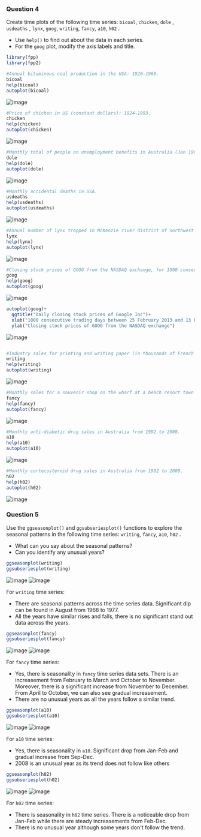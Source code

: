 ### Question 4

Create time plots of the following time series: `bicoal`, `chicken`, `dole` , `usdeaths` , `lynx`, `goog`, `writing`, `fancy`, `a10`, `h02` .
+ Use `help()` to find out about the data in each series.
+ For the `goog` plot, modify the axis labels and title.

```r
library(fpp)
library(fpp2)

#Annual bituminous coal production in the USA: 1920–1968.
bicoal
help(bicoal)
autoplot(bicoal)
```
![image](https://github.com/user-attachments/assets/6c7031bc-8e21-4703-abef-d0540df1f51d)

```r
#Price of chicken in US (constant dollars): 1924–1993.
chicken
help(chicken)
autoplot(chicken)
```
![image](https://github.com/user-attachments/assets/bba28c15-0b23-4878-aef4-6011b62ed437)

```r
#Monthly total of people on unemployment benefits in Australia (Jan 1965 – Jul 1992).
dole
help(dole)
autoplot(dole)
```
![image](https://github.com/user-attachments/assets/c40d9cda-cdd8-4232-8741-ce30f5b0ac17)

```r
#Monthly accidental deaths in USA.
usdeaths
help(usdeaths)
autoplot(usdeaths)
```
![image](https://github.com/user-attachments/assets/c07f04e4-aeca-40ac-ac29-358c263447a6)

```r
#Annual number of lynx trapped in McKenzie river district of northwest Canada: 1821–1934.
lynx
help(lynx)
autoplot(lynx)
```
![image](https://github.com/user-attachments/assets/d51eacd7-587b-4eac-a1d3-63adcd908555)

```r
#Closing stock prices of GOOG from the NASDAQ exchange, for 1000 consecutive trading days between 25 February 2013 and 13 February 2017. Adjusted for splits. goog200 contains the first 200 observations from goog.
goog
help(goog)
autoplot(goog)
```
![image](https://github.com/user-attachments/assets/7fc1ca0e-5432-401e-b676-35a3131f06e7)

```r
autoplot(goog)+
  ggtitle("Daily closing stock prices of Google Inc")+
  xlab("1000 consecutive trading days between 25 February 2013 and 13 February 2017")+
  ylab("Closing stock prices of GOOG from the NASDAQ exchange")
```
![image](https://github.com/user-attachments/assets/0d94d3c8-1741-4bf3-af63-55f84b7eaa55)

```r

#Industry sales for printing and writing paper (in thousands of French francs): Jan 1963 – Dec 1972.
writing
help(writing)
autoplot(writing)
```
![image](https://github.com/user-attachments/assets/a15bcea7-ee35-42dd-a2c1-2e0434e7b4df)

```r
#Monthly sales for a souvenir shop on the wharf at a beach resort town in Queensland, Australia.
fancy
help(fancy)
autoplot(fancy)
```
![image](https://github.com/user-attachments/assets/3d904803-4dd1-4ce3-b3f2-f40f1d860626)

```r
#Monthly anti-diabetic drug sales in Australia from 1992 to 2008.
a10
help(a10)
autoplot(a10)
```
![image](https://github.com/user-attachments/assets/37387446-3617-4348-9c2a-5fcd53fab808)

```r
#Monthly cortecosteroid drug sales in Australia from 1992 to 2008.
h02
help(h02)
autoplot(h02)
```
![image](https://github.com/user-attachments/assets/df95636a-b96b-4672-8dcb-aaf08940edee)

### Question 5
Use the `ggseasonplot()` and `ggsubseriesplot()` functions to explore the seasonal patterns in the following time series: `writing`, `fancy`, `a10`, `h02` .
+ What can you say about the seasonal patterns?
+ Can you identify any unusual years?

```r
ggseasonplot(writing)
ggsubseriesplot(writing)
```
![image](https://github.com/user-attachments/assets/6a562b2b-7c71-4217-b106-46fc435f3459)
![image](https://github.com/user-attachments/assets/9bbbf66d-c632-4d06-9a0c-0c6c61ca0b4f)

For `writing` time series:
+ There are seasonal patterns across the time series data. Significant dip can be found in August from 1968 to 1977.
+ All the years have similar rises and falls, there is no significant stand out data across the years.

```r
ggseasonplot(fancy)
ggsubseriesplot(fancy)
```
![image](https://github.com/user-attachments/assets/349ee8fe-93f3-4fdb-bfff-6ebfb40a98d7)
![image](https://github.com/user-attachments/assets/94e7d3ab-21b2-400c-9601-99821ae5cc8a)

For `fancy` time series:
+ Yes, there is seasonality in `fancy` time series data sets. There is an increasement from February to March and October to November. Moreover, there is a significant increase from November to December. From April to October, we can also see gradual increasement.
+ There are no unusual years as all the years follow a similar trend.

```r
ggseasonplot(a10)
ggsubseriesplot(a10)
```
![image](https://github.com/user-attachments/assets/730e10fb-7a14-484d-95c1-5afac5611d57)
![image](https://github.com/user-attachments/assets/561cd858-4eb8-40e7-9284-efd058dcb387)

For `a10` time series:
+ Yes, there is seasonality in `a10`. Significant drop from Jan-Feb and gradual increase from Sep-Dec.
+ 2008 is an unusual year as its trend does not follow like others

```r
ggseasonplot(h02)
ggsubseriesplot(h02)
```
![image](https://github.com/user-attachments/assets/230d7aa4-5c3e-4f83-b874-7e15e98df4df)
![image](https://github.com/user-attachments/assets/082c5a9f-8676-4ac4-bc8d-29f0dedbaeb0)

For `h02` time series:
+ There is seasonality in `h02` time series. There is a noticeable drop from Jan-Feb while there are steady increasements from Feb-Dec.
+ There is no unusual year although some years don't follow the trend.